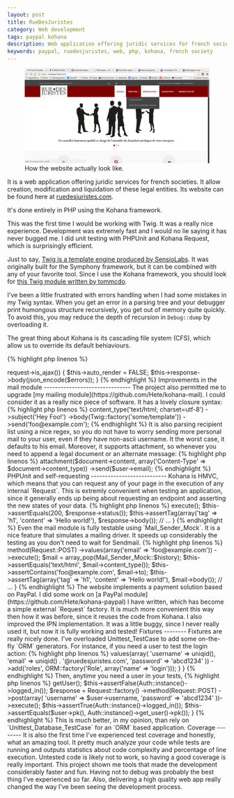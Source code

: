```yaml
---
layout: post
title: RueDesJuristes
category: Web development
tags: paypal kohana
description: Web application offering juridic services for french societies.
keywords: paypal, ruedesjuristes, web, php, kohana, french society
---
```


<figure class="thumbnail">
    <img class="img-responsive" src="/assets/img/ruedesjuristes.png"/>
    <figcaption class="caption">How the website actually look like.</figcaption>
</figure>

It is a web application offering juridic services for french societies. It allow
creation, modification and liquidation of these legal entities. Its website can
be found here at [ruedesjuristes.com](//ruedesjuristes.com).

It's done entirely in PHP using the Kohana framework.

This was the first time I would be working with Twig. It was a really nice
experience. Development was extremely fast and I would no lie saying it has
never bugged me. I did unit testing with PHPUnit and Kohana Request, which is
surprisingly efficient.

Just to say, [Twig is a template engine produced by SensioLabs](http://twig.sensiolabs.org).
It was originally built for the Symphony framework, but it can be combined with
any of your favorite tool. Since I use the Kohana framework, you should look for
[this Twig module written by tommcdo](https://github.com/tommcdo/kohana-twig).

I've been a little frustrated with errors handling when I had some mistakes in
my Twig syntax. When you get an error in a parsing tree and your debugger print
humongous structure recursively, you get out of memory quite quickly. To avoid
this, you may reduce the depth of recursion in `Debug::dump` by overloading
it.

The great thing about Kohana is its cascading file system (CFS), which allow us
to override its default behiaviours.

{% highlight php linenos %}
<?php

defined('SYSPATH') or die('No direct script access.');

class Debug extends Kohana_Debug {

    /**
     * Reducing the default $depth from 10 to 2 to avoid reaching memory limit.
     */
    public static function dump($value, $length = 128, $depth = 2) {

        return parent::dump($value, $length, $depth);
    }
}
{% endhighlight %}

If you work with light templates, you should be fine with the default depth. It
is something to consider only if you reach the memory limit.

[JSON](http://json.org) really saved me here! The website collects an big amount
of data to proceed the legal formalities. User have to submit forms with around
60 inputs. All the data are serialized once using `json_encode`. I used the
`ORM::filters` feature to serialize the data on need.

Form can also be submitted in ajax. To do so, you may use `Request::is_ajax`
and disable template rendering by setting `Request::$auto_render` to `FALSE`.
I usually encode `ORM_Validation_Exception` errors if anything
wrong happen: they are well structured and translated, so it becomes a charm to
map errors to input!

{% highlight php linenos %}
<?php

if ($this->request->is_ajax()) {

    $this->auto_render = FALSE;

    $this->response->body(json_encode($errors));
}
{% endhighlight %}

Improvements in the mail module
-------------------------------
The project also permitted me to upgrade
[my mailing module](https://github.com/Hete/kohana-mail). I could consider it as
a really nice piece of software. It has a lovely closure syntax:

{% highlight php linenos %}
<?php

Mailer::factory()
    ->content_type('text/html; charset=utf-8')
    ->subject('Hey Foo!')
    ->body(Twig::factory('some/template'))
    ->send('foo@example.com');
{% endhighlight %}

It is also parsing recipient list using a nice regex, so you do not have to
worry sending more personal mail to your user, even if they have non-ascii
username. It the worst case, it defaults to his email.

Moreover, it supports attachment, so whenever you need to append a legal
document or an alternate message:

{% highlight php linenos %}
<?php

Mailer::factory()
    ->attachment($document->content, array('Content-Type' => $document->content_type))
    ->send($user->email);
{% endhighlight %}

PHPUnit and self-requesting
---------------------------
Kohana is HMVC, which means that you can request any of your page in the
execution of any internal `Request`. This is extremly convenient when
testing an application, since it generally ends up being about requesting an
endpoint and asserting the new states of your data.

{% highlight php linenos %}
<?php

defined('SYSPATH') or die('No direct script access.');

class HomeTest extends Unittest_TestCase {

    public function testIndex() {

        $response = Request::factory('')->execute();

        $this->assertEquals(200, $response->status());
        $this->assertTag(array('tag' => 'h1', 'content' => 'Hello world!'), $response->body());
        // ...
}
{% endhighlight %}

Even the mail module is fully testable using `Mail_Sender_Mock`. It is a
nice feature that simulates a mailing driver. It speeds up considerably the
testing as you don't need to wait for Sendmail.

{% highlight php linenos %}
<?php

defined('SYSPATH') or die('No direct script access.');

class HomeTest extends Unittest_TestCase {

    public function testMail() {

        $response = Request::factory('mail')
            ->method(Request::POST)
            ->values(array('email' => 'foo@example.com'))
            ->execute();

        $mail = array_pop(Mail_Sender_Mock::$history);

        $this->assertEquals('text/html', $mail->content_type());
        $this->assertContains('foo@example.com', $mail->to);
        $this->assertTag(array('tag' => 'h1', 'content' => 'Hello world!'), $mail->body());
        // ...
}
{% endhighlight %}

The website implements a payment solution based on PayPal. I did some work on
[a PayPal module](https://github.com/Hete/kohana-paypal) I have written, which
has become a simple external `Request` factory. It is much more convenient
this way then how it was before, since it reuses the code from Kohana.

I also improved the IPN implementation. It was a little buggy, since I never
really used it, but now it is fully working and tested!

Fixtures
--------
Fixtures are really nicely done. I've overloaded Unittest_TestCase to add some
on-the-fly `ORM` generators. For instance, if you need a user to test the
login action:

{% highlight php linenos %}
<?php

defined('SYSPATH') or die('No direct script access.');

class Unittest_TestCase extends Kohana_Unittest_TestCase {

    public function getUser() {

        return ORM::factory('User')
            ->values(array(
                'username' => uniqid(),
                'email' => uniqid() . '@ruedesjuristes.com',
                'password' => 'abcd1234'
            ))
            ->add('roles', ORM::factory('Role', array('name' => 'login')));
    }
}
{% endhighlight %}

Then, anytime you need a user in your tests,

{% highlight php linenos %}
<?php

public function testLogin() {

    $user = $this->getUser();
    $this->assertFalse(Auth::instance()->logged_in());

    $response = Request::factory()
        ->method(Request::POST)
        ->post(array(
            'username' => $user->username,
            'password' => 'abcd1234'
        ))->execute();

    $this->assertTrue(Auth::instance()->logged_in());
    $this->assertEquals($user->pk(), Auth::instance()->get_user()->pk());
}
{% endhighlight %}

This is much better, in my opinion, than rely on `Unittest_Database_TestCase`
for an `ORM` based application.

Coverage
--------
It is also the first time I've experienced test coverage and honestly, what an
amazing tool. It pretty much analyze your code while tests are running and
outputs statistics about code complexity and percentage of line execution.
Untested code is likely not to work, so having a good coverage is really
important.

This project shown me tools that made the development considerably faster and
fun. Having not to debug was probably the best thing I've experienced so far.
Also, delivering a high quality web app really changed the way I've been seeing
the development process.
